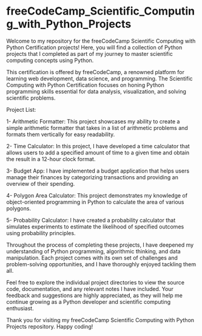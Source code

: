 # freeCodeCamp_Scientific_Computing_with_Python_Projects
Welcome to my repository for the freeCodeCamp Scientific Computing with Python Certification projects! Here, you will find a collection of Python projects that I completed as part of my journey to master scientific computing concepts using Python.

This certification is offered by freeCodeCamp, a renowned platform for learning web development, data science, and programming. The Scientific Computing with Python Certification focuses on honing Python programming skills essential for data analysis, visualization, and solving scientific problems.

Project List:

1- Arithmetic Formatter: This project showcases my ability to create a simple arithmetic formatter that takes in a list of arithmetic problems and formats them vertically for easy readability.

2- Time Calculator: In this project, I have developed a time calculator that allows users to add a specified amount of time to a given time and obtain the result in a 12-hour clock format.

3- Budget App: I have implemented a budget application that helps users manage their finances by categorizing transactions and providing an overview of their spending.

4- Polygon Area Calculator: This project demonstrates my knowledge of object-oriented programming in Python to calculate the area of various polygons.

5- Probability Calculator: I have created a probability calculator that simulates experiments to estimate the likelihood of specified outcomes using probability principles.

Throughout the process of completing these projects, I have deepened my understanding of Python programming, algorithmic thinking, and data manipulation. Each project comes with its own set of challenges and problem-solving opportunities, and I have thoroughly enjoyed tackling them all.

Feel free to explore the individual project directories to view the source code, documentation, and any relevant notes I have included. Your feedback and suggestions are highly appreciated, as they will help me continue growing as a Python developer and scientific computing enthusiast.

Thank you for visiting my freeCodeCamp Scientific Computing with Python Projects repository. Happy coding!
